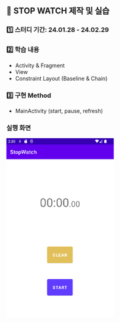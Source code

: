 ## 🔮 STOP WATCH 제작 및 실습


### 1️⃣ 스터디 기간: 24.01.28 - 24.02.29


### 2️⃣ 학습 내용
 - Activity & Fragment
 - View
 - Constraint Layout (Baseline & Chain)


### 3️⃣ 구현 Method
  - MainActivity (start, pause, refresh)


### 실행 화면
![실행 화면](https://github.com/Pearl-K/Stopwatch/blob/main/app/src/main/res/runpic.PNG)
